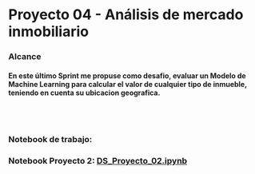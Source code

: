 
# Proyecto 04 - Análisis de mercado inmobiliario

### Alcance 

#### En este último Sprint me propuse como desafio, evaluar un Modelo de Machine Learning para calcular el valor de cualquier tipo de inmueble, teniendo en cuenta su ubicacion geografica.

<br>
<br>

### Notebook de trabajo: [](https://github.com/outaCtrl/DataScience/blob/main/DS_Proyecto_03_NLP.ipynb)

### Notebook Proyecto 2: [DS_Proyecto_02.ipynb](https://github.com/outaCtrl/DataScience/blob/main/DS_Proyecto_02.ipynb)
